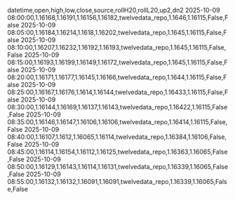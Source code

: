datetime,open,high,low,close,source,rollH20,rollL20,up2,dn2
2025-10-09 08:00:00,1.16168,1.16191,1.16156,1.16182,twelvedata_repo,1.1646,1.16115,False,False
2025-10-09 08:05:00,1.16184,1.16214,1.1618,1.16202,twelvedata_repo,1.1645,1.16115,False,False
2025-10-09 08:10:00,1.16207,1.16232,1.16192,1.16193,twelvedata_repo,1.1645,1.16115,False,False
2025-10-09 08:15:00,1.16193,1.16199,1.16149,1.16172,twelvedata_repo,1.1645,1.16115,False,False
2025-10-09 08:20:00,1.16171,1.16177,1.16145,1.16166,twelvedata_repo,1.1644,1.16115,False,False
2025-10-09 08:25:00,1.16167,1.16176,1.1614,1.16144,twelvedata_repo,1.16433,1.16115,False,False
2025-10-09 08:30:00,1.16144,1.16169,1.16137,1.16143,twelvedata_repo,1.16422,1.16115,False,False
2025-10-09 08:35:00,1.16146,1.16147,1.16106,1.16106,twelvedata_repo,1.16414,1.16115,False,False
2025-10-09 08:40:00,1.16107,1.1612,1.16065,1.16114,twelvedata_repo,1.16384,1.16106,False,False
2025-10-09 08:45:00,1.16114,1.16154,1.16112,1.16125,twelvedata_repo,1.16363,1.16065,False,False
2025-10-09 08:50:00,1.16129,1.16143,1.16114,1.16131,twelvedata_repo,1.16339,1.16065,False,False
2025-10-09 08:55:00,1.16132,1.16132,1.16091,1.16091,twelvedata_repo,1.16339,1.16065,False,False
